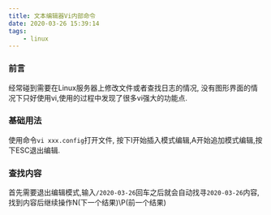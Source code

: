 ```yaml
---
title: 文本编辑器Vi内部命令
date: 2020-03-26 15:39:14
tags:
    - linux
---
```


### 前言  
经常碰到需要在Linux服务器上修改文件或者查找日志的情况, 没有图形界面的情况下只好使用vi,使用的过程中发现了很多vi强大的功能点.  

<!--more-->

### 基础用法  
使用命令`vi xxx.config`打开文件, 按下I开始插入模式编辑,A开始追加模式编辑,按下ESC退出编辑.

### 查找内容
首先需要退出编辑模式,输入`/2020-03-26`回车之后就会自动找寻`2020-03-26`内容,找到内容后继续操作N(下一个结果)\P(前一个结果)  
